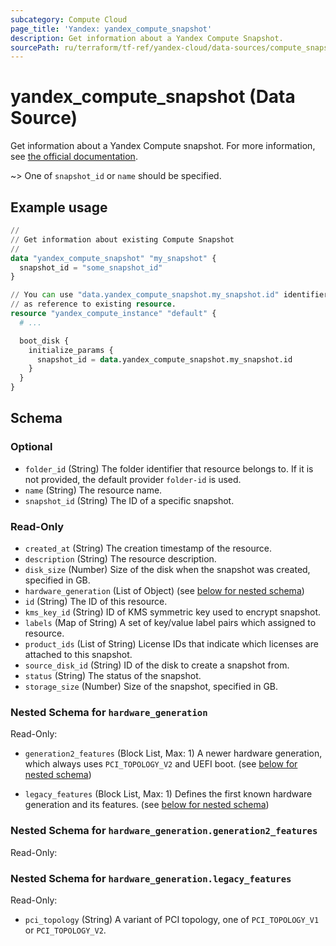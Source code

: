 ```yaml
---
subcategory: Compute Cloud
page_title: 'Yandex: yandex_compute_snapshot'
description: Get information about a Yandex Compute Snapshot.
sourcePath: ru/terraform/tf-ref/yandex-cloud/data-sources/compute_snapshot.md
---
```


# yandex_compute_snapshot (Data Source)

Get information about a Yandex Compute snapshot. For more information, see [the official documentation](https://yandex.cloud/docs/compute/concepts/snapshot).

~> One of `snapshot_id` or `name` should be specified.

## Example usage

```terraform
//
// Get information about existing Compute Snapshot
//
data "yandex_compute_snapshot" "my_snapshot" {
  snapshot_id = "some_snapshot_id"
}

// You can use "data.yandex_compute_snapshot.my_snapshot.id" identifier 
// as reference to existing resource.
resource "yandex_compute_instance" "default" {
  # ...

  boot_disk {
    initialize_params {
      snapshot_id = data.yandex_compute_snapshot.my_snapshot.id
    }
  }
}
```

<!-- schema generated by tfplugindocs -->
## Schema

### Optional

- `folder_id` (String) The folder identifier that resource belongs to. If it is not provided, the default provider `folder-id` is used.
- `name` (String) The resource name.
- `snapshot_id` (String) The ID of a specific snapshot.

### Read-Only

- `created_at` (String) The creation timestamp of the resource.
- `description` (String) The resource description.
- `disk_size` (Number) Size of the disk when the snapshot was created, specified in GB.
- `hardware_generation` (List of Object) (see [below for nested schema](#nestedatt--hardware_generation))
- `id` (String) The ID of this resource.
- `kms_key_id` (String) ID of KMS symmetric key used to encrypt snapshot.
- `labels` (Map of String) A set of key/value label pairs which assigned to resource.
- `product_ids` (List of String) License IDs that indicate which licenses are attached to this snapshot.
- `source_disk_id` (String) ID of the disk to create a snapshot from.
- `status` (String) The status of the snapshot.
- `storage_size` (Number) Size of the snapshot, specified in GB.

<a id="nestedatt--hardware_generation"></a>
### Nested Schema for `hardware_generation`

Read-Only:

- `generation2_features` (Block List, Max: 1) A newer hardware generation, which always uses `PCI_TOPOLOGY_V2` and UEFI boot. (see [below for nested schema](#nestedobjatt--hardware_generation--generation2_features))

- `legacy_features` (Block List, Max: 1) Defines the first known hardware generation and its features. (see [below for nested schema](#nestedobjatt--hardware_generation--legacy_features))


<a id="nestedobjatt--hardware_generation--generation2_features"></a>
### Nested Schema for `hardware_generation.generation2_features`

Read-Only:



<a id="nestedobjatt--hardware_generation--legacy_features"></a>
### Nested Schema for `hardware_generation.legacy_features`

Read-Only:

- `pci_topology` (String) A variant of PCI topology, one of `PCI_TOPOLOGY_V1` or `PCI_TOPOLOGY_V2`.

